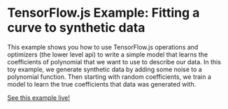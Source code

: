 # TensorFlow.js Example: Fitting a curve to synthetic data

This example shows you how to use TensorFlow.js operations and optimizers (the lower level api) to write a simple model that learns the coefficients of polynomial that we want to use to describe our data. In this toy example, we generate synthetic data by adding some noise to a polynomial function. Then starting with random coefficients, we train a model to learn the true coefficients that data was generated with.

[See this example live!](https://storage.googleapis.com/tfjs-examples/polynomial-regression-core/dist/index.html)
